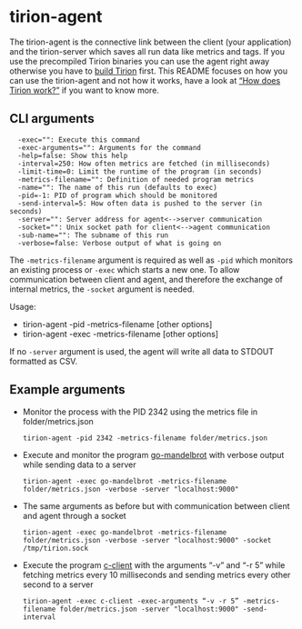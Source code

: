 # tirion-agent

The tirion-agent is the connective link between the client (your application) and the tirion-server which saves all run data like metrics and tags. If you use the precompiled Tirion binaries you can use the agent right away otherwise you have to [build Tirion](/#how-to-build-tirion) first. This README focuses on how you can use the tirion-agent and not how it works, have a look at [“How does Tirion work?”](/#how-does-tirion-work) if you want to know more.

## CLI arguments

```
  -exec="": Execute this command
  -exec-arguments="": Arguments for the command
  -help=false: Show this help
  -interval=250: How often metrics are fetched (in milliseconds)
  -limit-time=0: Limit the runtime of the program (in seconds)
  -metrics-filename="": Definition of needed program metrics
  -name="": The name of this run (defaults to exec)
  -pid=-1: PID of program which should be monitored
  -send-interval=5: How often data is pushed to the server (in seconds)
  -server="": Server address for agent<-->server communication
  -socket="": Unix socket path for client<-->agent communication
  -sub-name="": The subname of this run
  -verbose=false: Verbose output of what is going on
```

The <code>-metrics-filename</code> argument is required as well as <code>-pid</code> which monitors an existing process or <code>-exec</code> which starts a new one. To allow communication between client and agent, and therefore the exchange of internal metrics, the <code>-socket</code> argument is needed.

Usage:

* tirion-agent -pid <pid> -metrics-filename <json file> [other options]
* tirion-agent -exec <program> -metrics-filename <json file> [other options]

If no <code>-server</code> argument is used, the agent will write all data to STDOUT formatted as CSV.

## Example arguments

* Monitor the process with the PID 2342 using the metrics file in folder/metrics.json
	<pre><code>tirion-agent -pid 2342 -metrics-filename folder/metrics.json</code></pre>

* Execute and monitor the program [go-mandelbrot](/examples/go-mandelbrot) with verbose output while sending data to a server
	<pre><code>tirion-agent -exec go-mandelbrot -metrics-filename folder/metrics.json -verbose -server "localhost:9000"</code></pre>

* The same arguments as before but with communication between client and agent through a socket
	<pre><code>tirion-agent -exec go-mandelbrot -metrics-filename folder/metrics.json -verbose -server "localhost:9000" -socket /tmp/tirion.sock</code></pre>

* Execute the program [c-client](/clients/c-client) with the arguments “-v” and “-r 5” while fetching metrics every 10 milliseconds and sending metrics every other second to a server
	<pre><code>tirion-agent -exec c-client -exec-arguments “-v -r 5” -metrics-filename folder/metrics.json -server "localhost:9000" -send-interval</code></pre>
